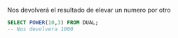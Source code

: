 Nos devolverá el resultado de elevar un numero por otro

```sql
SELECT POWER(10,3) FROM DUAL;
-- Nos devolvera 1000
```